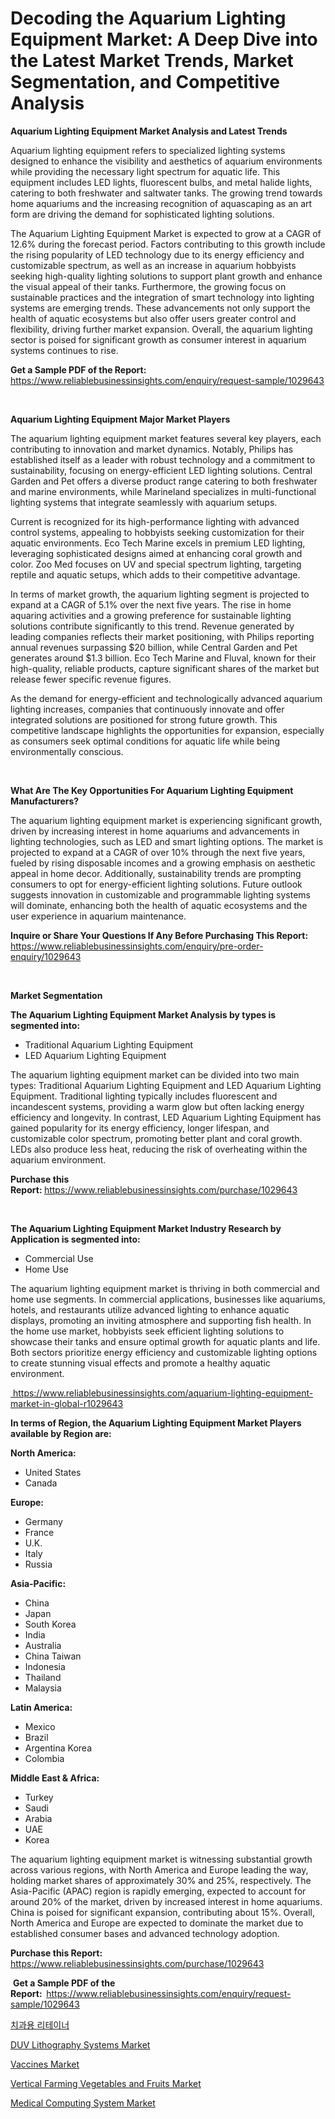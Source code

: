 <p><h1>Decoding the Aquarium Lighting Equipment Market: A Deep Dive into the Latest Market Trends, Market Segmentation, and Competitive Analysis</h1></p><p><strong>Aquarium Lighting Equipment Market Analysis and Latest Trends</strong></p>
<p><p>Aquarium lighting equipment refers to specialized lighting systems designed to enhance the visibility and aesthetics of aquarium environments while providing the necessary light spectrum for aquatic life. This equipment includes LED lights, fluorescent bulbs, and metal halide lights, catering to both freshwater and saltwater tanks. The growing trend towards home aquariums and the increasing recognition of aquascaping as an art form are driving the demand for sophisticated lighting solutions.</p><p>The Aquarium Lighting Equipment Market is expected to grow at a CAGR of 12.6% during the forecast period. Factors contributing to this growth include the rising popularity of LED technology due to its energy efficiency and customizable spectrum, as well as an increase in aquarium hobbyists seeking high-quality lighting solutions to support plant growth and enhance the visual appeal of their tanks. Furthermore, the growing focus on sustainable practices and the integration of smart technology into lighting systems are emerging trends. These advancements not only support the health of aquatic ecosystems but also offer users greater control and flexibility, driving further market expansion. Overall, the aquarium lighting sector is poised for significant growth as consumer interest in aquarium systems continues to rise.</p></p>
<p><strong>Get a Sample PDF of the Report:&nbsp;</strong> <a href="https://www.reliablebusinessinsights.com/enquiry/request-sample/1029643">https://www.reliablebusinessinsights.com/enquiry/request-sample/1029643</a></p>
<p>&nbsp;</p>
<p><strong>Aquarium Lighting Equipment Major Market Players</strong></p>
<p><p>The aquarium lighting equipment market features several key players, each contributing to innovation and market dynamics. Notably, Philips has established itself as a leader with robust technology and a commitment to sustainability, focusing on energy-efficient LED lighting solutions. Central Garden and Pet offers a diverse product range catering to both freshwater and marine environments, while Marineland specializes in multi-functional lighting systems that integrate seamlessly with aquarium setups.</p><p>Current is recognized for its high-performance lighting with advanced control systems, appealing to hobbyists seeking customization for their aquatic environments. Eco Tech Marine excels in premium LED lighting, leveraging sophisticated designs aimed at enhancing coral growth and color. Zoo Med focuses on UV and special spectrum lighting, targeting reptile and aquatic setups, which adds to their competitive advantage.</p><p>In terms of market growth, the aquarium lighting segment is projected to expand at a CAGR of 5.1% over the next five years. The rise in home aquaring activities and a growing preference for sustainable lighting solutions contribute significantly to this trend. Revenue generated by leading companies reflects their market positioning, with Philips reporting annual revenues surpassing $20 billion, while Central Garden and Pet generates around $1.3 billion. Eco Tech Marine and Fluval, known for their high-quality, reliable products, capture significant shares of the market but release fewer specific revenue figures.</p><p>As the demand for energy-efficient and technologically advanced aquarium lighting increases, companies that continuously innovate and offer integrated solutions are positioned for strong future growth. This competitive landscape highlights the opportunities for expansion, especially as consumers seek optimal conditions for aquatic life while being environmentally conscious.</p></p>
<p>&nbsp;</p>
<p><strong>What Are The Key Opportunities For Aquarium Lighting Equipment Manufacturers?</strong></p>
<p><p>The aquarium lighting equipment market is experiencing significant growth, driven by increasing interest in home aquariums and advancements in lighting technologies, such as LED and smart lighting options. The market is projected to expand at a CAGR of over 10% through the next five years, fueled by rising disposable incomes and a growing emphasis on aesthetic appeal in home decor. Additionally, sustainability trends are prompting consumers to opt for energy-efficient lighting solutions. Future outlook suggests innovation in customizable and programmable lighting systems will dominate, enhancing both the health of aquatic ecosystems and the user experience in aquarium maintenance.</p></p>
<p><strong>Inquire or Share Your Questions If Any Before Purchasing This Report:</strong> <a href="https://www.reliablebusinessinsights.com/enquiry/pre-order-enquiry/1029643">https://www.reliablebusinessinsights.com/enquiry/pre-order-enquiry/1029643</a></p>
<p>&nbsp;</p>
<p><strong>Market Segmentation</strong></p>
<p><strong>The Aquarium Lighting Equipment Market Analysis by types is segmented into:</strong></p>
<p><ul><li>Traditional Aquarium Lighting Equipment</li><li>LED Aquarium Lighting Equipment</li></ul></p>
<p><p>The aquarium lighting equipment market can be divided into two main types: Traditional Aquarium Lighting Equipment and LED Aquarium Lighting Equipment. Traditional lighting typically includes fluorescent and incandescent systems, providing a warm glow but often lacking energy efficiency and longevity. In contrast, LED Aquarium Lighting Equipment has gained popularity for its energy efficiency, longer lifespan, and customizable color spectrum, promoting better plant and coral growth. LEDs also produce less heat, reducing the risk of overheating within the aquarium environment.</p></p>
<p><strong>Purchase this Report:&nbsp;</strong><a href="https://www.reliablebusinessinsights.com/purchase/1029643">https://www.reliablebusinessinsights.com/purchase/1029643</a></p>
<p>&nbsp;</p>
<p><strong>The Aquarium Lighting Equipment Market Industry Research by Application is segmented into:</strong></p>
<p><ul><li>Commercial Use</li><li>Home Use</li></ul></p>
<p><p>The aquarium lighting equipment market is thriving in both commercial and home use segments. In commercial applications, businesses like aquariums, hotels, and restaurants utilize advanced lighting to enhance aquatic displays, promoting an inviting atmosphere and supporting fish health. In the home use market, hobbyists seek efficient lighting solutions to showcase their tanks and ensure optimal growth for aquatic plants and life. Both sectors prioritize energy efficiency and customizable lighting options to create stunning visual effects and promote a healthy aquatic environment.</p></p>
<p><a href="https://www.reliablebusinessinsights.com/aquarium-lighting-equipment-market-in-global-r1029643">&nbsp;https://www.reliablebusinessinsights.com/aquarium-lighting-equipment-market-in-global-r1029643</a></p>
<p><strong>In terms of Region, the Aquarium Lighting Equipment Market Players available by Region are:</strong></p>
<p>
    <p> <strong> North America: </strong>
        <ul>
            <li>United States</li>
            <li>Canada</li>
        </ul>
        </p> 
    <p> <strong> Europe: </strong>
        <ul>
            <li>Germany</li>
            <li>France</li>
            <li>U.K.</li>
            <li>Italy</li>
            <li>Russia</li>
        </ul>
        </p> 
    <p> <strong> Asia-Pacific: </strong>
        <ul>
            <li>China</li>
            <li>Japan</li>
            <li>South Korea</li>
            <li>India</li>
            <li>Australia</li>
            <li>China Taiwan</li>
            <li>Indonesia</li>
            <li>Thailand</li>
            <li>Malaysia</li>
        </ul>
        </p> 
    <p> <strong> Latin America: </strong>
        <ul>
            <li>Mexico</li>
            <li>Brazil</li>
            <li>Argentina Korea</li>
            <li>Colombia</li>
        </ul>
        </p> 
    <p> <strong> Middle East & Africa: </strong>
        <ul>
            <li>Turkey</li>
            <li>Saudi</li>
            <li>Arabia</li>
            <li>UAE</li>
            <li>Korea</li>
        </ul>
    </p>
    </p>
<p><p>The aquarium lighting equipment market is witnessing substantial growth across various regions, with North America and Europe leading the way, holding market shares of approximately 30% and 25%, respectively. The Asia-Pacific (APAC) region is rapidly emerging, expected to account for around 20% of the market, driven by increased interest in home aquariums. China is poised for significant expansion, contributing about 15%. Overall, North America and Europe are expected to dominate the market due to established consumer bases and advanced technology adoption.</p></p>
<p><strong>Purchase this Report: </strong><a href="https://www.reliablebusinessinsights.com/purchase/1029643">https://www.reliablebusinessinsights.com/purchase/1029643</a></p>
<p>&nbsp;<strong>Get a Sample PDF of the Report:&nbsp;&nbsp;</strong><a href="https://www.reliablebusinessinsights.com/enquiry/request-sample/1029643">https://www.reliablebusinessinsights.com/enquiry/request-sample/1029643</a></p>
<p><strong></strong></p>
<p><p><a href="https://medium.com/@nettieboyle25/%EC%B9%98%EC%95%84-%EB%B3%B4%ED%98%B8%EB%8C%80-%EC%8B%9C%EC%9E%A5-%EC%A1%B0%EC%82%AC-%EB%8F%99%ED%96%A5-%EA%B3%BC%EC%A0%9C-%EB%B0%8F-%ED%98%81%EC%8B%A0-2024-2031-3f78ab33340b">치과용 리테이너</a></p><p><a href="https://www.linkedin.com/pulse/duv-lithography-systems-market-outlook-complete-industry-ik1se?trackingId=I7L0ytgJQa%2B3IM9kQ214Pg%3D%3D">DUV Lithography Systems Market</a></p><p><a href="https://github.com/zzflqewx24/Market-Research-Report-List-1/blob/main/vaccines-market.md">Vaccines Market</a></p><p><a href="https://medium.com/@judypierce2022/global-perspectives-on-vertical-farming-vegetables-and-fruits-market-trends-and-forecast-2024-651eeff3464f">Vertical Farming Vegetables and Fruits Market</a></p><p><a href="https://medium.com/@judypierce2022/medical-computing-system-market-size-is-growing-at-cagr-of-6-and-this-report-covers-analysis-by-e73941055de8">Medical Computing System Market</a></p></p>